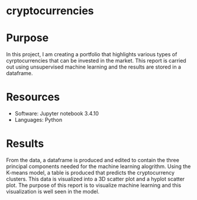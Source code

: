 # cryptocurrencies

# Purpose
In this project, I am creating a portfolio that highlights various types of cyrptocurrencies that can be invested in the market. This report is carried out using unsupervised machine learning and the results are stored in a dataframe.

# Resources
- Software: Jupyter notebook 3.4.10
- Languages: Python

# Results
From the data, a dataframe is produced and edited to contain the three principal components needed for the machine learning alogrithm. Using the K-means model, a table is produced that predicts the cryptocurrency clusters. This data is visualized into a 3D scatter plot and a hyplot scatter plot. The purpose of this report is to visualize machine learning and this visualization is well seen in the model.

